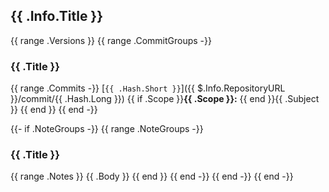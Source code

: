 ## {{ .Info.Title }}
{{ range .Versions }}
{{ range .CommitGroups -}}
### {{ .Title }}

{{ range .Commits -}}
[`{{ .Hash.Short }}`]({{ $.Info.RepositoryURL }}/commit/{{ .Hash.Long }}) {{ if .Scope }}**{{ .Scope }}:** {{ end }}{{ .Subject }}
{{ end }}
{{ end -}}

{{- if .NoteGroups -}}
{{ range .NoteGroups -}}
### {{ .Title }}

{{ range .Notes }}
{{ .Body }}
{{ end }}
{{ end -}}
{{ end -}}
{{ end -}}
